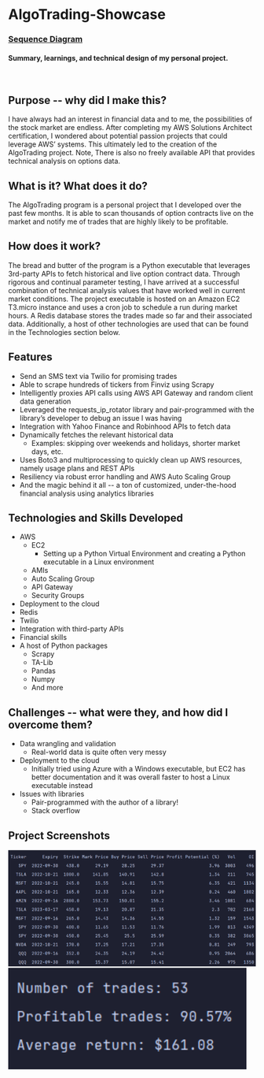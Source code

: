# AlgoTrading-Showcase
### [**Sequence Diagram**](https://github.com/harhur/AlgoTrading-Showcase/blob/main/sequence_flow.md)
#### Summary, learnings, and technical design of my personal project.

<br>

## Purpose -- why did I make this?
I have always had an interest in financial data and to me, the possibilities of the stock market are endless. After completing my AWS Solutions Architect certification, I wondered about potential passion projects that could leverage AWS’ systems. This ultimately led to the creation of the AlgoTrading project. Note, There is also no freely available API that provides technical analysis on options data.

## What is it? What does it do?
The AlgoTrading program is a personal project that I developed over the past few months. It is able to scan thousands of option contracts live on the market and notify me of trades that are highly likely to be profitable. 

## How does it work?
The bread and butter of the program is a Python executable that leverages 3rd-party APIs to fetch historical and live option contract data. Through rigorous and continual parameter testing, I have arrived at a successful combination of technical analysis values that have worked well in current market conditions. The project executable is hosted on an Amazon EC2 T3.micro instance and uses a cron job to schedule a run during market hours. A Redis database stores the trades made so far and their associated data. Additionally, a host of other technologies are used that can be found in the Technologies section below.

## Features
* Send an SMS text via Twilio for promising trades
* Able to scrape hundreds of tickers from Finviz using Scrapy 
* Intelligently proxies API calls using AWS API Gateway and random client data generation
* Leveraged the requests_ip_rotator library and pair-programmed with the library’s developer to debug an issue I was having
* Integration with Yahoo Finance and Robinhood APIs to fetch data
* Dynamically fetches the relevant historical data
  * Examples: skipping over weekends and holidays, shorter market days, etc.
* Uses Boto3 and multiprocessing to quickly clean up AWS resources, namely usage plans and REST APIs
* Resiliency via robust error handling and AWS Auto Scaling Group
* And the magic behind it all -- a ton of customized, under-the-hood financial analysis using analytics libraries

## Technologies and Skills Developed
* AWS
  * EC2
    * Setting up a Python Virtual Environment and creating a Python executable in a Linux environment
  * AMIs
  * Auto Scaling Group
  * API Gateway
  * Security Groups
* Deployment to the cloud
* Redis
* Twilio
* Integration with third-party APIs
* Financial skills
* A host of Python packages
  * Scrapy
  * TA-Lib
  * Pandas
  * Numpy
  * And more

## Challenges -- what were they, and how did I overcome them?
* Data wrangling and validation
  * Real-world data is quite often very messy
* Deployment to the cloud
  * Initially tried using Azure with a Windows executable, but EC2 has better documentation and it was overall faster to host a Linux executable instead
* Issues with libraries
  * Pair-programmed with the author of a library!
  * Stack overflow

## Project Screenshots
![Potential Candidates](https://github.com/harhur/AlgoTrading-Showcase/blob/main/showcase.PNG)
![Backtest Analysis](https://github.com/harhur/AlgoTrading-Showcase/blob/main/showcase-2.PNG)
